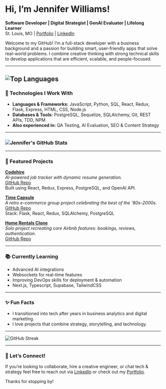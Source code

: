 # Hi, I’m Jennifer Williams!

**Software Developer | Digital Strategist | GenAI Evaluator | Lifelong Learner**  
St. Louis, MO | [Portfolio](https://jenw79.github.io/portfolio/) | [LinkedIn](https://www.linkedin.com/in/jkwill646/)  

Welcome to my GitHub! I’m a full-stack developer with a business background and a passion for building smart, user-friendly apps that solve real-world problems. I combine creative thinking with strong technical skills to develop applications that are efficient, scalable, and people-focused.

---
![Top Languages](https://github-readme-stats.vercel.app/api/top-langs/?username=JenW79&layout=compact&theme=github_dark)
---

### 🔧 Technologies I Work With
- **Languages & Frameworks:** JavaScript, Python, SQL, React, Redux, Flask, Express, HTML, CSS, Node.js
- **Databases & Tools:** PostgreSQL, Sequelize, SQLAlchemy, Git, REST APIs, TDD, NPM
- **Also experienced in:** QA Testing, AI Evaluation, SEO & Content Strategy

---
### ![Jennifer's GitHub Stats](https://github-readme-stats.vercel.app/api?username=JenW79&show_icons=true&theme=github_dark)

---
### 🚀 Featured Projects
**[Codehire](https://codehire-ie8o.onrender.com)**  
*AI-powered job tracker with dynamic resume generation.*  
[GitHub Repo](https://github.com/JenW79/codehire)  
Built using React, Redux, Express, PostgreSQL, and OpenAI API.

**[Time Capsule](https://timecapsule-dev-preview.onrender.com)**  
*A retro e-commerce group project celebrating the best of the '80s–2000s.*  
[GitHub Repo](https://github.com/JenW79/thetimecapsule)  
Stack: Flask, React, Redux, SQLAlchemy, PostgreSQL

**[Home Rentals Clone](https://jens-auth-me.onrender.com/)**  
*Solo project recreating core Airbnb features: bookings, reviews, authentication.*  
[GitHub Repo](https://github.com/JenW79/projectmod4)

---

### 📚 Currently Learning
- Advanced AI integrations
- Websockets for real-time features
- Improving DevOps skills for deployment & automation
- Next.js, Typescript, Supabase, TailwindCSS

---

### ✨ Fun Facts
- I transitioned into tech after years in business analytics and digital marketing.
- I love projects that combine strategy, storytelling, and technology.

---

![GitHub Streak](https://github-readme-streak-stats.herokuapp.com/?user=JenW79&theme=github-dark)

---

### 🤝 Let’s Connect!
If you’re looking to collaborate, hire a creative engineer, or chat tech & strategy feel free to reach out via [LinkedIn](https://www.linkedin.com/in/jkwill646/) or check out my [Portfolio](https://jenw79.github.io/portfolio/).

Thanks for stopping by!

<!--
**JenW79/JenW79** is a ✨ _special_ ✨ repository because its `README.md` (this file) appears on your GitHub profile.

Here are some ideas to get you started:

- 🔭 I’m currently working on ...
- 🌱 I’m currently learning ...
- 👯 I’m looking to collaborate on ...
- 🤔 I’m looking for help with ...
- 💬 Ask me about ...
- 📫 How to reach me: ...
- 😄 Pronouns: ...
- ⚡ Fun fact: ...
-->
